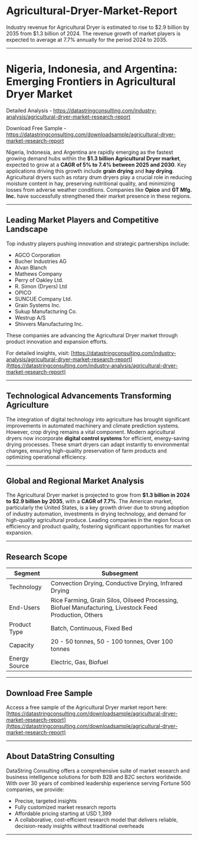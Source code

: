 # Agricultural-Dryer-Market-Report

Industry revenue for Agricultural Dryer is estimated to rise to $2.9 billion by 2035 from $1.3 billion of 2024. The revenue growth of market players is expected to average at 7.7% annually for the period 2024 to 2035.



---

# Nigeria, Indonesia, and Argentina: Emerging Frontiers in Agricultural Dryer Market

Detailed Analysis - https://datastringconsulting.com/industry-analysis/agricultural-dryer-market-research-report

Download Free Sample - https://datastringconsulting.com/downloadsample/agricultural-dryer-market-research-report

Nigeria, Indonesia, and Argentina are rapidly emerging as the fastest growing demand hubs within the **\$1.3 billion Agricultural Dryer market**, expected to grow at a **CAGR of 5% to 7.4% between 2025 and 2030**. Key applications driving this growth include **grain drying** and **hay drying**. Agricultural dryers such as rotary drum dryers play a crucial role in reducing moisture content in hay, preserving nutritional quality, and minimizing losses from adverse weather conditions. Companies like **Opico** and **GT Mfg. Inc.** have successfully strengthened their market presence in these regions.

---

## Leading Market Players and Competitive Landscape

Top industry players pushing innovation and strategic partnerships include:

* AGCO Corporation
* Bucher Industries AG
* Alvan Blanch
* Mathews Company
* Perry of Oakley Ltd.
* R. Simon (Dryers) Ltd
* OPICO
* SUNCUE Company Ltd.
* Grain Systems Inc.
* Sukup Manufacturing Co.
* Westrup A/S
* Shivvers Manufacturing Inc.

These companies are advancing the Agricultural Dryer market through product innovation and expansion efforts.

For detailed insights, visit:
[https://datastringconsulting.com/industry-analysis/agricultural-dryer-market-research-report](https://datastringconsulting.com/industry-analysis/agricultural-dryer-market-research-report)

---

## Technological Advancements Transforming Agriculture

The integration of digital technology into agriculture has brought significant improvements in automated machinery and climate prediction systems. However, crop drying remains a vital component. Modern agricultural dryers now incorporate **digital control systems** for efficient, energy-saving drying processes. These smart dryers can adapt instantly to environmental changes, ensuring high-quality preservation of farm products and optimizing operational efficiency.

---

## Global and Regional Market Analysis

The Agricultural Dryer market is projected to grow from **\$1.3 billion in 2024 to \$2.9 billion by 2035**, with a **CAGR of 7.7%**. The American market, particularly the United States, is a key growth driver due to strong adoption of industry automation, investments in drying technology, and demand for high-quality agricultural produce. Leading companies in the region focus on efficiency and product quality, fostering significant opportunities for market expansion.

---

## Research Scope

| Segment       | Subsegment                                                                                              |
| ------------- | ------------------------------------------------------------------------------------------------------- |
| Technology    | Convection Drying, Conductive Drying, Infrared Drying                                                   |
| End-Users     | Rice Farming, Grain Silos, Oilseed Processing, Biofuel Manufacturing, Livestock Feed Production, Others |
| Product Type  | Batch, Continuous, Fixed Bed                                                                            |
| Capacity      | 20 - 50 tonnes, 50 - 100 tonnes, Over 100 tonnes                                                        |
| Energy Source | Electric, Gas, Biofuel                                                                                  |

---

## Download Free Sample

Access a free sample of the Agricultural Dryer market report here:
[https://datastringconsulting.com/downloadsample/agricultural-dryer-market-research-report](https://datastringconsulting.com/downloadsample/agricultural-dryer-market-research-report)

---

## About DataString Consulting

DataString Consulting offers a comprehensive suite of market research and business intelligence solutions for both B2B and B2C sectors worldwide. With over 30 years of combined leadership experience serving Fortune 500 companies, we provide:

* Precise, targeted insights
* Fully customized market research reports
* Affordable pricing starting at USD 1,399
* A collaborative, cost-efficient research model that delivers reliable, decision-ready insights without traditional overheads

---

